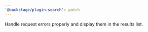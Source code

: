 ```yaml
---
'@backstage/plugin-search': patch
---
```


Handle request errors properly and display them in the results list.
